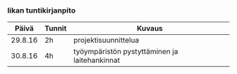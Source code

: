 ### Iikan tuntikirjanpito
Päivä | Tunnit | Kuvaus
-------- | --- | ------------
29.8.16 | 2h | projektisuunnittelua
30.8.16 | 4h | työympäristön pystyttäminen ja laitehankinnat

